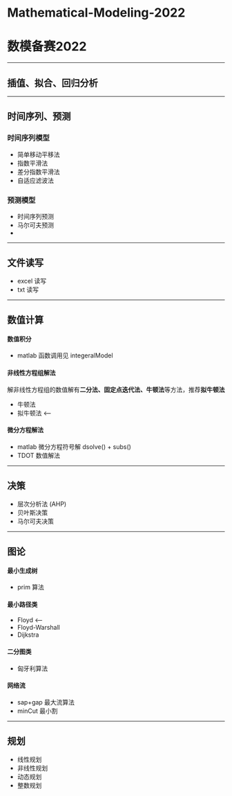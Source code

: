 # Mathematical-Modeling-2022
# 数模备赛2022
---
## 插值、拟合、回归分析
---
## 时间序列、预测
### 时间序列模型
- 简单移动平移法
- 指数平滑法
- 差分指数平滑法
- 自适应滤波法
### 预测模型
- 时间序列预测
- 马尔可夫预测
- 
---
## 文件读写
- excel 读写
- txt 读写
---
## 数值计算
#### 数值积分
- matlab 函数调用见 integeralModel
#### 非线性方程组解法
解非线性方程组的数值解有**二分法、固定点迭代法、牛顿法**等方法，推荐**拟牛顿法**
- 牛顿法
- 拟牛顿法 <--
#### 微分方程解法
- matlab 微分方程符号解 dsolve() + subs()
- TDOT 数值解法
---
## 决策
- 层次分析法 (AHP)
- 贝叶斯决策
- 马尔可夫决策
---
## 图论
#### 最小生成树
- prim 算法
#### 最小路径类
- Floyd <--
- Floyd-Warshall
- Dijkstra
#### 二分图类
- 匈牙利算法
#### 网络流
- sap+gap 最大流算法
- minCut 最小割
---
## 规划
- 线性规划
- 非线性规划
- 动态规划
- 整数规划
